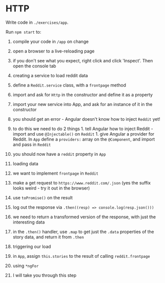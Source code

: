 # HTTP

Write code in `./exercises/app`.

Run `npm start` to:

1. compile your code in `/app` on change
1. open a browser to a live-reloading page
1. if you don't see what you expect, right click and click 'Inspect'. Then open the console tab

1. creating a service to load reddit data
  1. define a `Reddit.service` class, with a `frontpage` method
  1. import and ask for `Http` in the constructor and define it as a property
  1. import your new service into App, and ask for an instance of it in the constructor
  1. you should get an error - Angular doesn't know how to inject `Reddit` yet!
  1. to do this we need to do 2 things
    1. tell Angular how to inject Reddit - import and use `@Injectable()` on `Reddit`
    1. give Angular a provider for Reddit. In `App` define a `providers:` array on the `@Component`, and import and pass in `Reddit`
  1. you should now have a `reddit` property in `App`
1. loading data
  1. we want to implement `frontpage` in `Reddit`
  1. make a get request to `https://www.reddit.com/.json` (yes the suffix looks weird - try it out in the browser)
  1. use `toPromise()` on the result
  1. log out the response via `.then((resp) => console.log(resp.json()))`
  1. we need to return a transformed version of the response, with just the interesting data
  1. in the `.then()` handler, use `.map` to get just the `.data` properties of the story data, and return it from `.then`
1. triggering our load
  1. in `App`, assign `this.stories` to the result of calling `reddit.frontpage`
  
1. using `*ngFor`
  1. I will take you through this step 
